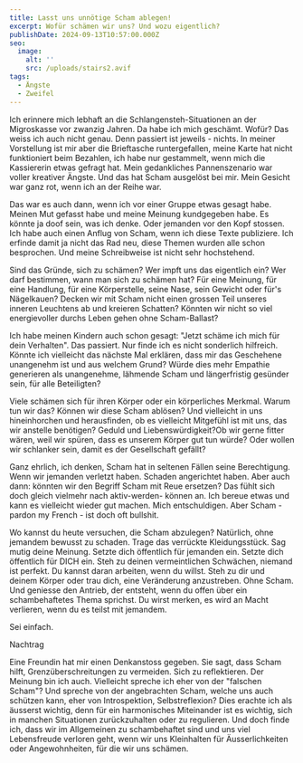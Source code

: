 ```yaml
---
title: Lasst uns unnötige Scham ablegen!
excerpt: Wofür schämen wir uns? Und wozu eigentlich?
publishDate: 2024-09-13T10:57:00.000Z
seo:
  image:
    alt: ''
    src: /uploads/stairs2.avif
tags:
  - Ängste
  - Zweifel
---
```


Ich erinnere mich lebhaft an die Schlangensteh-Situationen an der Migroskasse vor zwanzig Jahren. Da habe ich mich geschämt. Wofür? Das weiss ich auch nicht genau. Denn passiert ist jeweils - nichts. In meiner Vorstellung ist mir aber die Brieftasche runtergefallen, meine Karte hat nicht funktioniert beim Bezahlen, ich habe nur gestammelt, wenn mich die Kassiererin etwas gefragt hat. Mein gedankliches Pannenszenario war voller kreativer Ängste. Und das hat Scham ausgelöst bei mir. Mein Gesicht war ganz rot, wenn ich an der Reihe war.

Das war es auch dann, wenn ich vor einer Gruppe etwas gesagt habe. Meinen Mut gefasst habe und meine Meinung kundgegeben habe. Es könnte ja doof sein, was ich denke. Oder jemanden vor den Kopf stossen. Ich habe auch einen Anflug von Scham, wenn ich diese Texte publiziere. Ich erfinde damit ja nicht das Rad neu, diese Themen wurden alle schon besprochen. Und meine Schreibweise ist nicht sehr hochstehend.

Sind das Gründe, sich zu schämen? Wer impft uns das eigentlich ein? Wer darf bestimmen, wann man sich zu schämen hat? Für eine Meinung, für eine Handlung, für eine Körperstelle, seine Nase, sein Gewicht oder für's Nägelkauen? Decken wir mit Scham nicht einen grossen Teil unseres inneren Leuchtens ab und kreieren Schatten? Könnten wir nicht so viel energievoller durchs Leben gehen ohne Scham-Ballast?

Ich habe meinen Kindern auch schon gesagt: "Jetzt schäme ich mich für dein Verhalten". Das passiert. Nur finde ich es nicht sonderlich hilfreich. Könnte ich vielleicht das nächste Mal erklären, dass mir das Geschehene unangenehm ist und aus welchem Grund? Würde dies mehr Empathie generieren als unangenehme, lähmende Scham und längerfristig gesünder sein, für alle Beteiligten?

Viele schämen sich für ihren Körper oder ein körperliches Merkmal. Warum tun wir das? Können wir diese Scham ablösen? Und vielleicht in uns hineinhorchen und herausfinden, ob es vielleicht Mitgefühl ist mit uns, das wir anstelle benötigen? Geduld und Liebenswürdigkeit?Ob wir gerne fitter wären, weil wir spüren, dass es unserem Körper gut tun würde? Oder wollen wir schlanker sein, damit es der Gesellschaft gefällt?

Ganz ehrlich, ich denken, Scham hat in seltenen Fällen seine Berechtigung. Wenn wir jemanden verletzt haben. Schaden angerichtet haben. Aber auch dann: könnten wir den Begriff Scham mit Reue ersetzen? Das fühlt sich doch gleich vielmehr nach aktiv-werden- können an. Ich bereue etwas und kann es vielleicht wieder gut machen. Mich entschuldigen. Aber Scham - pardon my French - ist doch oft bullshit.

Wo kannst du heute versuchen, die Scham abzulegen? Natürlich, ohne jemandem bewusst zu schaden. Trage das verrückte Kleidungsstück. Sag mutig deine Meinung. Setzte dich öffentlich für jemanden ein. Setzte dich öffentlich für DICH ein. Steh zu deinen vermeintlichen Schwächen, niemand ist perfekt. Du kannst daran arbeiten, wenn du willst. Steh zu dir und deinem Körper oder trau dich, eine Veränderung anzustreben. Ohne Scham. Und geniesse den Antrieb, der entsteht, wenn du offen über ein schambehaftetes Thema sprichst. Du wirst merken, es wird an Macht verlieren, wenn du es teilst mit jemandem.

Sei einfach.

Nachtrag

Eine Freundin hat mir einen Denkanstoss gegeben. Sie sagt, dass Scham hilft, Grenzüberschreitungen zu vermeiden. Sich zu reflektieren. Der Meinung bin ich auch. Vielleicht spreche ich eher von der "falschen Scham"? Und spreche von der angebrachten Scham, welche uns auch schützen kann, eher von Introspektion, Selbstreflexion? Dies erachte ich als äusserst wichtig, denn für ein harmonisches Miteinander ist es wichtig, sich in manchen Situationen zurückzuhalten oder zu regulieren. Und doch finde ich, dass wir im Allgemeinen zu schambehaftet sind und uns viel Lebensfreude verloren geht, wenn wir uns Kleinhalten für Äusserlichkeiten oder Angewohnheiten, für die wir uns schämen.
